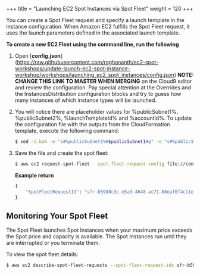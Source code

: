 +++
title = "Launching EC2 Spot Instances via Spot Fleet"
weight = 120
+++

You can create a Spot Fleet request and specify a launch template in the instance configuration. When Amazon EC2 fulfills the Spot Fleet request, it uses the launch parameters defined in the associated launch template.

**To create a new EC2 Fleet using the command line, run the following**

1. Open [**config.json**] (https://raw.githubusercontent.com/raghananth/ec2-spot-workshops/update-launch-ec2-spot-instance-workshop/workshops/launching_ec2_spot_instances/config.json) **NOTE: CHANGE THIS LINK TO MASTER WHEN MERGING** on the Cloud9 editor and review the configuration. Pay special attention at the Overrides and the InstancesDistribution configuration blocks and try to guess how many instances of which instance types will be launched. 

2. You will notice there are placeholder values for %publicSubnet1%, %publicSubnet2%, %launchTemplateId% and %accountId%. To update the configuration file with the outputs from the CloudFormation template, execute the following command:

    ```bash
    $ sed -i.bak -e "s#%publicSubnet1%#$publicSubnet1#g" -e "s#%publicSubnet2%#$publicSubnet2#g" -e "s#%spotFleetRole%#$spotFleetRole#g" -e "s#%launchTemplateId%#$launchTemplateId#g" config.json
    ```

3. Save the file and create the spot fleet:

    ```bash
    $ aws ec2 request-spot-fleet --spot-fleet-request-config file://config.json
    ```

    **Example return**

    ```bash
    {
        "SpotFleetRequestId": "sfr-b5988c3c-e5a3-4648-ac71-88eaf0f4c11e"
    }
    ```

## Monitoring Your Spot Fleet

The Spot Fleet launches Spot Instances when your maximum price exceeds
the Spot price and capacity is available. The Spot Instances run until
they are interrupted or you terminate them.

To view the spot fleet details:

```bash
$ aws ec2 describe-spot-fleet-requests --spot-fleet-request-ids sfr-b5988c3c-e5a3-4648-ac71-88eaf0f4c11e
```
